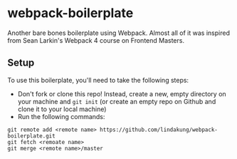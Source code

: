 # webpack-boilerplate
Another bare bones boilerplate using Webpack. Almost all of it was inspired from Sean Larkin's Webpack 4 course on Frontend Masters.

## Setup

To use this boilerplate, you'll need to take the following steps:

* Don't fork or clone this repo! Instead, create a new, empty directory on your machine and `git init` (or create an empty repo on Github and clone it to your local machine)
* Run the following commands:

```
git remote add <remote name> https://github.com/lindakung/webpack-boilerplate.git
git fetch <remoate name>
git merge <remote name>/master
```
